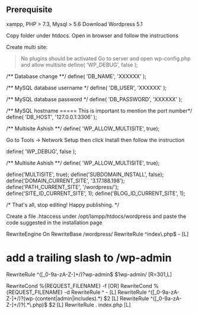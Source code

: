 ## Prerequisite
xampp, PHP > 7.3, Mysql > 5.6
Download Wordpress 5.1

Copy folder under htdocs. Open in browser and follow the instructions

Create multi site:
> No plugins should be activated
> Go to server and open wp-config.php and allow multisite
define( 'WP_DEBUG', false );

/** Database change **/
define( 'DB_NAME', 'XXXXXX' );

/** MySQL database username */
define( 'DB_USER', 'XXXXXX' );

/** MySQL database password */
define( 'DB_PASSWORD', 'XXXXXX' );

/** MySQL hostname ===== This is important to mention the port number*/ 
define( 'DB_HOST', '127.0.0.1:3306' );


/** Multisite Ashish **/
define( 'WP_ALLOW_MULTISITE', true);

Go to Tools -> Network Setup then click Install then follow the instruction

define( 'WP_DEBUG', false );

/** Multisite Ashish **/
define( 'WP_ALLOW_MULTISITE', true);

define('MULTISITE', true);
define('SUBDOMAIN_INSTALL', false);
define('DOMAIN_CURRENT_SITE', '3.17.188.198');
define('PATH_CURRENT_SITE', '/wordpress/');
define('SITE_ID_CURRENT_SITE', 1);
define('BLOG_ID_CURRENT_SITE', 1);

/* That's all, stop editing! Happy publishing. */



Create a file .htaccess under /opt/lampp/htdocs/wordpress and paste the code suggested in the installation page

<IfModule mod_rewrite.c>
RewriteEngine On
RewriteBase /wordpress/
RewriteRule ^index\.php$ - [L]

# add a trailing slash to /wp-admin
RewriteRule ^([_0-9a-zA-Z-]+/)?wp-admin$ $1wp-admin/ [R=301,L]

RewriteCond %{REQUEST_FILENAME} -f [OR]
RewriteCond %{REQUEST_FILENAME} -d
RewriteRule ^ - [L]
RewriteRule ^([_0-9a-zA-Z-]+/)?(wp-(content|admin|includes).*) $2 [L]
RewriteRule ^([_0-9a-zA-Z-]+/)?(.*\.php)$ $2 [L]
RewriteRule . index.php [L]

</IfModule>


